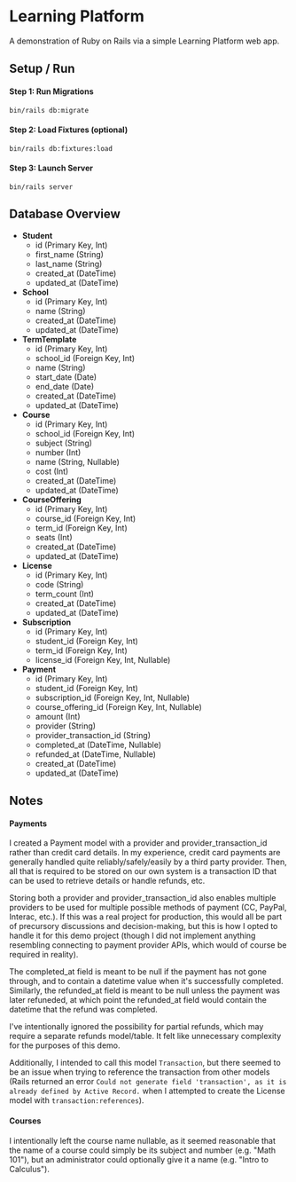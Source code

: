 # Learning Platform

A demonstration of Ruby on Rails via a simple Learning Platform web app.


## Setup / Run

#### Step 1: Run Migrations
`bin/rails db:migrate`

#### Step 2: Load Fixtures (optional)
`bin/rails db:fixtures:load`

#### Step 3: Launch Server
`bin/rails server`


## Database Overview
- **Student**
  - id (Primary Key, Int)
  - first_name (String)
  - last_name (String)
  - created_at (DateTime)
  - updated_at (DateTime)
- **School**
  - id (Primary Key, Int)
  - name (String)
  - created_at (DateTime)
  - updated_at (DateTime)
- **TermTemplate**
  - id (Primary Key, Int)
  - school_id (Foreign Key, Int)
  - name (String)
  - start_date (Date)
  - end_date (Date)
  - created_at (DateTime)
  - updated_at (DateTime)
- **Course**
  - id (Primary Key, Int)
  - school_id (Foreign Key, Int)
  - subject (String)
  - number (Int)
  - name (String, Nullable)
  - cost (Int)
  - created_at (DateTime)
  - updated_at (DateTime)
- **CourseOffering**
  - id (Primary Key, Int)
  - course_id (Foreign Key, Int)
  - term_id (Foreign Key, Int)
  - seats (Int)
  - created_at (DateTime)
  - updated_at (DateTime)
- **License**
  - id (Primary Key, Int)
  - code (String)
  - term_count (Int)
  - created_at (DateTime)
  - updated_at (DateTime)
- **Subscription**
  - id (Primary Key, Int)
  - student_id (Foreign Key, Int)
  - term_id (Foreign Key, Int)
  - license_id (Foreign Key, Int, Nullable)
- **Payment**
  - id (Primary Key, Int)
  - student_id (Foreign Key, Int)
  - subscription_id (Foreign Key, Int, Nullable)
  - course_offering_id (Foreign Key, Int, Nullable)
  - amount (Int)
  - provider (String)
  - provider_transaction_id (String)
  - completed_at (DateTime, Nullable)
  - refunded_at (DateTime, Nullable)
  - created_at (DateTime)
  - updated_at (DateTime)


## Notes

#### Payments
I created a Payment model with a provider and provider_transaction_id rather than credit card details. In my experience, credit card payments are generally handled quite reliably/safely/easily by a third party provider. Then, all that is required to be stored on our own system is a transaction ID that can be used to retrieve details or handle refunds, etc.

Storing both a provider and provider_transaction_id also enables multiple providers to be used for multiple possible methods of payment (CC, PayPal, Interac, etc.). If this was a real project for production, this would all be part of precursory discussions and decision-making, but this is how I opted to handle it for this demo project (though I did not implement anything resembling connecting to payment provider APIs, which would of course be required in reality). 

The completed_at field is meant to be null if the payment has not gone through, and to contain a datetime value when it's successfully completed. Similarly, the refunded_at field is meant to be null unless the payment was later refuneded, at which point the refunded_at field would contain the datetime that the refund was completed.

I've intentionally ignored the possibility for partial refunds, which may require a separate refunds model/table. It felt like unnecessary complexity for the purposes of this demo.

Additionally, I intended to call this model `Transaction`, but there seemed to be an issue when trying to reference the transaction from other models (Rails returned an error `Could not generate field 'transaction', as it is already defined by Active Record.` when I attempted to create the License model with `transaction:references`).

#### Courses
I intentionally left the course name nullable, as it seemed reasonable that the name of a course could simply be its subject and number (e.g. "Math 101"), but an administrator could optionally give it a name (e.g. "Intro to Calculus").